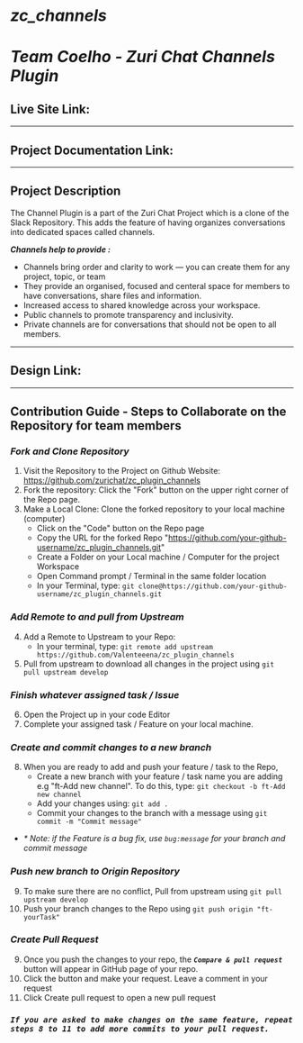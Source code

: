 # **_zc_channels_**

# _Team Coelho - Zuri Chat Channels Plugin_

## **Live Site Link:**

---

## **Project Documentation Link:**

---

## **Project Description**

The Channel Plugin is a part of the Zuri Chat Project which is a clone of the Slack Repository.
This adds the feature of having organizes conversations into dedicated spaces called channels.

**_Channels help to provide :_**

- Channels bring order and clarity to work — you can create them for any project, topic, or team
- They provide an organised, focused and centeral space for members to have conversations, share files and information.
- Increased access to shared knowledge across your workspace.
- Public channels to promote transparency and inclusivity.
- Private channels are for conversations that should not be open to all members.

---

## **Design Link:**

---

## **Contribution Guide - Steps to Collaborate on the Repository for team members**

### **_Fork and Clone Repository_**

1. Visit the Repository to the Project on Github Website: https://github.com/zurichat/zc_plugin_channels
2. Fork the repository: Click the "Fork" button on the upper right corner of the Repo page.
3. Make a Local Clone: Clone the forked repository to your local machine (computer)
   - Click on the "Code" button on the Repo page
   - Copy the URL for the forked Repo "https://github.com/your-github-username/zc_plugin_channels.git"
   - Create a Folder on your Local machine / Computer for the project Workspace
   - Open Command prompt / Terminal in the same folder location
   - In your Terminal, type:
     `git clone@https://github.com/your-github-username/zc_plugin_channels.git`

### **_Add Remote to and pull from Upstream_**

4. Add a Remote to Upstream to your Repo:
   - In your terminal, type:
     `git remote add upstream https://github.com/Valenteeena/zc_plugin_channels`
5. Pull from upstream to download all changes in the project using `git pull upstream develop`

### **_Finish whatever assigned task / Issue_**

6. Open the Project up in your code Editor
7. Complete your assigned task / Feature on your local machine.

### **_Create and commit changes to a new branch_**

8. When you are ready to add and push your feature / task to the Repo,
   - Create a new branch with your feature / task name you are adding e.g "ft-Add new channel". To do this, type:
     `git checkout -b ft-Add new channel`
   - Add your changes using:
     `git add . `
   - Commit your changes to the branch with a message using
     `git commit -m "Commit message"`

- _\* Note: if the Feature is a bug fix, use `bug:message` for your branch and commit message_

### **_Push new branch to Origin Repository_**

9. To make sure there are no conflict, Pull from upstream using `git pull upstream develop`
10. Push your branch changes to the Repo using
    `git push origin "ft-yourTask"`

### **_Create Pull Request_**

9. Once you push the changes to your repo, the **_`Compare & pull request`_** button will appear in GitHub page of your repo.
10. Click the button and make your request. Leave a comment in your request
11. Click Create pull request to open a new pull request

### **_`If you are asked to make changes on the same feature, repeat steps 8 to 11 to add more commits to your pull request.`_**
